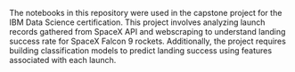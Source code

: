 The notebooks in this repository were used in the capstone project for the IBM Data Science certification.  This project involves analyzing launch records gathered from SpaceX API and webscraping to understand landing success rate for SpaceX Falcon 9 rockets.  Additionally, the project requires building classification models to predict landing success using features associated with each launch.
